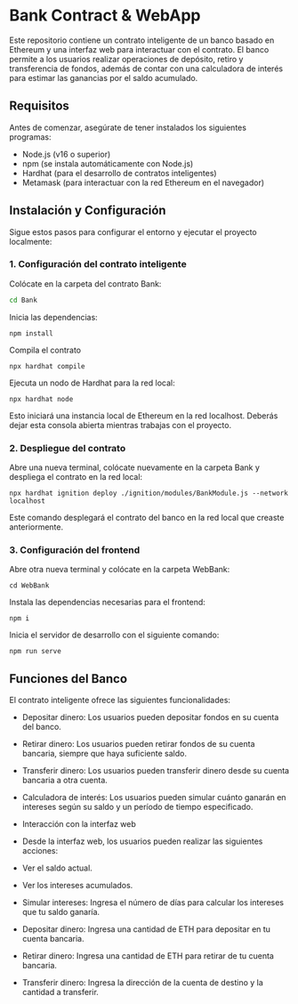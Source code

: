 # Bank Contract & WebApp

Este repositorio contiene un contrato inteligente de un banco basado en Ethereum y una interfaz web para interactuar con el contrato. El banco permite a los usuarios realizar operaciones de depósito, retiro y transferencia de fondos, además de contar con una calculadora de interés para estimar las ganancias por el saldo acumulado.

## Requisitos

Antes de comenzar, asegúrate de tener instalados los siguientes programas:

- Node.js (v16 o superior)
- npm (se instala automáticamente con Node.js)
- Hardhat (para el desarrollo de contratos inteligentes)
- Metamask (para interactuar con la red Ethereum en el navegador)

## Instalación y Configuración

Sigue estos pasos para configurar el entorno y ejecutar el proyecto localmente:

### 1. Configuración del contrato inteligente

Colócate en la carpeta del contrato Bank:

```bash
cd Bank
```
Inicia las dependencias:
```
npm install
```
Compila el contrato
```
npx hardhat compile
```
Ejecuta un nodo de Hardhat para la red local:
```
npx hardhat node
```
Esto iniciará una instancia local de Ethereum en la red localhost. Deberás dejar esta consola abierta mientras trabajas con el proyecto.

### 2. Despliegue del contrato
Abre una nueva terminal, colócate nuevamente en la carpeta Bank y despliega el contrato en la red local:
```
npx hardhat ignition deploy ./ignition/modules/BankModule.js --network localhost
```
Este comando desplegará el contrato del banco en la red local que creaste anteriormente.

### 3. Configuración del frontend
Abre otra nueva terminal y colócate en la carpeta WebBank:
```
cd WebBank
```
Instala las dependencias necesarias para el frontend:
```
npm i
```
Inicia el servidor de desarrollo con el siguiente comando:
```
npm run serve
```
## Funciones del Banco
El contrato inteligente ofrece las siguientes funcionalidades:

 - Depositar dinero: Los usuarios pueden depositar fondos en su cuenta del banco.
 - Retirar dinero: Los usuarios pueden retirar fondos de su cuenta bancaria, siempre que haya suficiente saldo.
 - Transferir dinero: Los usuarios pueden transferir dinero desde su cuenta bancaria a otra cuenta.
 - Calculadora de interés: Los usuarios pueden simular cuánto ganarán en intereses según su saldo y un período de tiempo especificado.
 - Interacción con la interfaz web
 - Desde la interfaz web, los usuarios pueden realizar las siguientes acciones:

 - Ver el saldo actual.
 - Ver los intereses acumulados.
 - Simular intereses: Ingresa el número de días para calcular los intereses que tu saldo ganaría.
 - Depositar dinero: Ingresa una cantidad de ETH para depositar en tu cuenta bancaria.
 - Retirar dinero: Ingresa una cantidad de ETH para retirar de tu cuenta bancaria.
 - Transferir dinero: Ingresa la dirección de la cuenta de destino y la cantidad a transferir.
